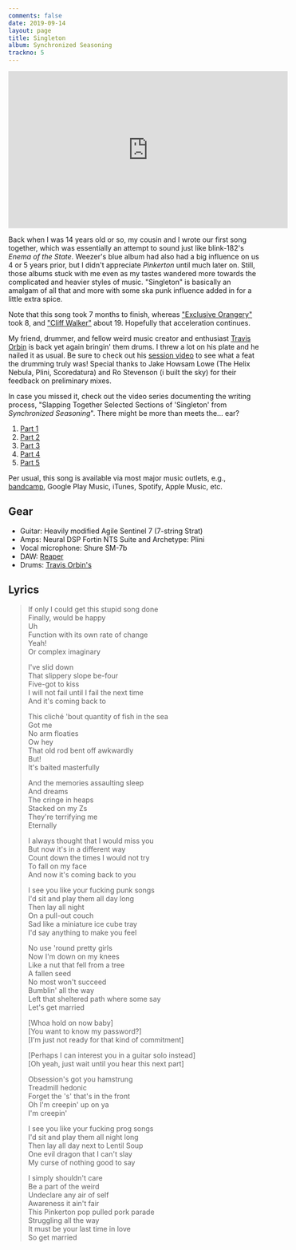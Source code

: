 ```yaml
---
comments: false
date: 2019-09-14
layout: page
title: Singleton
album: Synchronized Seasoning
trackno: 5
---
```


<iframe width="560" height="315" src="https://www.youtube.com/embed/Y9071_HVs1w"
frameborder="0" allow="accelerometer; autoplay; encrypted-media; gyroscope;
picture-in-picture" allowfullscreen></iframe>

Back when I was 14 years old or so, my cousin and I wrote our first song
together, which was essentially an attempt to sound just like
blink-182's _Enema of the State_. Weezer's blue album had also had a big
influence on us 4 or 5 years prior, but I didn't appreciate _Pinkerton_ until
much later on. Still, those albums stuck with me even as my tastes wandered
more towards the complicated and heavier styles of music.
"Singleton" is basically an amalgam of all that and more with some ska punk
influence added in for a little extra spice.

Note that this song took 7 months to finish, whereas
["Exclusive Orangery"](exclusive-orangery) took 8,
and ["Cliff Walker"](cliff-walker) about 19. Hopefully that acceleration
continues.

My friend, drummer, and fellow weird music creator and enthusiast
[Travis Orbin](http//travisorbin.com) is back yet again bringin' them drums.
I threw a lot on his plate and he nailed it as usual. Be sure to
check out his [session video](https://www.youtube.com/watch?v=sLAWeyMi0zM)
to see what a feat the drumming truly was!
Special thanks to Jake Howsam Lowe (The Helix Nebula, Plini, Scoredatura)
and Ro Stevenson (i built the sky) for their feedback on preliminary mixes.

In case you missed it, check out the video series documenting the
writing process,
"Slapping Together Selected Sections of 'Singleton' from
_Synchronized Seasoning_". There might be more than meets the... ear?

1. [Part 1](https://youtu.be/4wozPEzYl10)
2. [Part 2](https://youtu.be/-KxKjRGBvKI)
3. [Part 3](https://youtu.be/O6VBU3rOWos)
4. [Part 4](https://youtu.be/7o9lejENc8Q)
5. [Part 5](https://youtu.be/zYDBcfO52JA)

Per usual, this song is available via most major music outlets,
e.g., [bandcamp](https://petepeterson.bandcamp.com/album/synchronized-seasoning),
Google Play Music, iTunes, Spotify, Apple Music, etc.


## Gear

* Guitar: Heavily modified Agile Sentinel 7 (7-string Strat)
* Amps: Neural DSP Fortin NTS Suite and Archetype: Plini
* Vocal microphone: Shure SM-7b
* DAW: [Reaper](https://www.reaper.fm/)
* Drums: [Travis Orbin's](http://travisorbin.com/equipment.htm)


## Lyrics

>If only I could get this stupid song done<br>
>Finally, would be happy<br>
>Uh<br>
>Function with its own rate of change<br>
>Yeah!<br>
>Or complex imaginary
>
>I've slid down<br>
>That slippery slope be-four<br>
>Five-got to kiss<br>
>I will not fail until I fail the next time<br>
>And it's coming back to
>
>This cliché 'bout quantity of fish in the sea<br>
>Got me<br>
>No arm floaties<br>
>Ow hey<br>
>That old rod bent off awkwardly<br>
>But!<br>
>It's baited masterfully<br>
>
>And the memories assaulting sleep<br>
>And dreams<br>
>The cringe in heaps<br>
>Stacked on my Zs<br>
>They're terrifying me<br>
>Eternally<br>
>
>I always thought that I would miss you<br>
>But now it's in a different way<br>
>Count down the times I would not try<br>
>To fall on my face<br>
>And now it's coming back to you<br>
>
>I see you like your fucking punk songs<br>
>I'd sit and play them all day long<br>
>Then lay all night<br>
>On a pull-out couch<br>
>Sad like a miniature ice cube tray<br>
>I'd say anything to make you feel<br>
>
>No use 'round pretty girls<br>
>Now I'm down on my knees<br>
>Like a nut that fell from a tree<br>
>A fallen seed<br>
>No most won't succeed<br>
>Bumblin' all the way<br>
>Left that sheltered path where some say<br>
>Let's get married<br>
>
>[Whoa hold on now baby]<br>
>[You want to know my password?]<br>
>[I'm just not ready for that kind of commitment]<br>
>
>[Perhaps I can interest you in a guitar solo instead]<br>
>[Oh yeah, just wait until you hear this next part]<br>
>
>Obsession's got you hamstrung<br>
>Treadmill hedonic<br>
>Forget the 's' that's in the front<br>
>Oh I'm creepin' up on ya<br>
>I'm creepin'<br>
>
>I see you like your fucking prog songs<br>
>I'd sit and play them all night long<br>
>Then lay all day next to Lentil Soup<br>
>One evil dragon that I can't slay<br>
>My curse of nothing good to say<br>
>
>I simply shouldn't care<br>
>Be a part of the weird<br>
>Undeclare any air of self<br>
>Awareness it ain't fair<br>
>This Pinkerton pop pulled pork parade<br>
>Struggling all the way<br>
>It must be your last time in love<br>
>So get married
